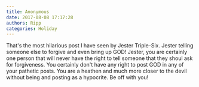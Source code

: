 ```yaml
---
title: Anonymous
date: 2017-08-08 17:17:28
authors: Ripp
categories: Holiday
---
```


 That's the most hilarious post I have seen by Jester Triple-Six. Jester telling someone else to forgive and even bring up GOD!  Jester, you are certainly one person that will never have the right to tell someone that they shoul ask for forgiveness. You certainly don't have any right to post GOD in any of your pathetic posts. You are a heathen and much more closer to the devil without being and posting as a hypocrite.  Be off with you!